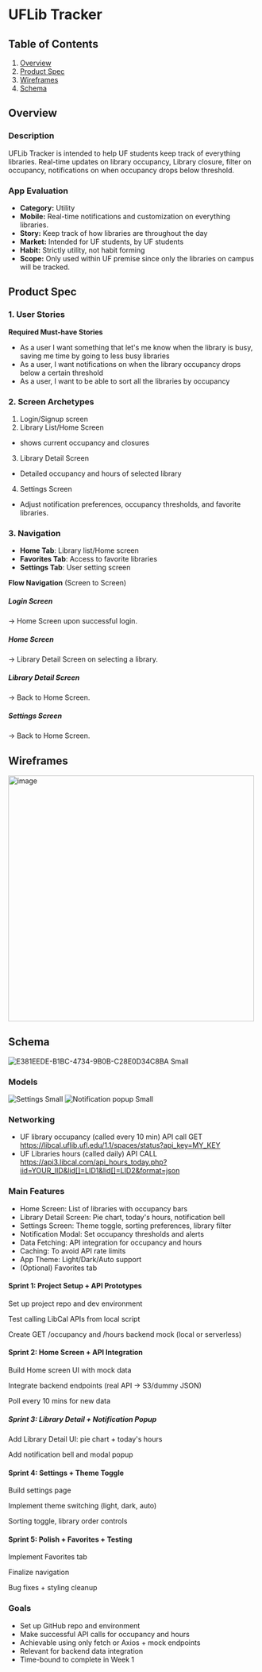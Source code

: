 # UFLib Tracker

## Table of Contents

1. [Overview](#Overview)
2. [Product Spec](#Product-Spec)
3. [Wireframes](#Wireframes)
4. [Schema](#Schema)

## Overview

### Description

UFLib Tracker is intended to help UF students keep track of everything libraries. Real-time updates on library occupancy, Library closure, filter on occupancy, notifications on when occupancy drops below threshold.

### App Evaluation

- **Category:** Utility
- **Mobile:** Real-time notifications and customization on everything libraries.
- **Story:** Keep track of how libraries are throughout the day
- **Market:** Intended for UF students, by UF students
- **Habit:** Strictly utility, not habit forming
- **Scope:** Only used within UF premise since only the libraries on campus will be tracked.

## Product Spec

### 1. User Stories

**Required Must-have Stories**

- As a user I want something that let's me know when the library is busy, saving me time by going to less busy libraries
- As a user, I want notifications on when the library occupancy drops below a certain threshold
- As a user, I want to be able to sort all the libraries by occupancy
### 2. Screen Archetypes

1. Login/Signup screen
2. Library List/Home Screen
* shows current occupancy and closures
3. Library Detail Screen
* Detailed occupancy and hours of selected library
4. Settings Screen
* Adjust notification preferences, occupancy thresholds, and favorite libraries.

### 3. Navigation

* **Home Tab**: Library list/Home screen
* **Favorites Tab**: Access to favorite libraries
* **Settings Tab**: User setting screen

**Flow Navigation** (Screen to Screen)

##### Login Screen

→ Home Screen upon successful login.

##### Home Screen

→ Library Detail Screen on selecting a library.

##### Library Detail Screen

→ Back to Home Screen.

##### Settings Screen

→ Back to Home Screen.

## Wireframes ##
<img width="495" alt="image" src="https://github.com/user-attachments/assets/55598941-6c63-4a4c-87f9-99cb1fe64f27" />


## Schema
![E381EEDE-B1BC-4734-9B0B-C28E0D34C8BA Small](https://github.com/user-attachments/assets/c51b4002-1cf3-4c99-8d53-85a3147a859c)



### Models
![Settings Small](https://github.com/user-attachments/assets/018baba8-be52-4f20-a6c3-5c7a6ab29a00)
![Notification popup Small](https://github.com/user-attachments/assets/3d091bc2-a38e-4507-aaf2-639800393df6)

### Networking

- UF library occupancy (called every 10 min) API call 
GET https://libcal.uflib.ufl.edu/1.1/spaces/status?api_key=MY_KEY  
- UF Libraries hours (called daily) API CALL
https://api3.libcal.com/api_hours_today.php?iid=YOUR_IID&lid[]=LID1&lid[]=LID2&format=json


### Main Features
* Home Screen: List of libraries with occupancy bars
* Library Detail Screen: Pie chart, today's hours, notification bell
* Settings Screen: Theme toggle, sorting preferences, library filter
* Notification Modal: Set occupancy thresholds and alerts
* Data Fetching: API integration for occupancy and hours
* Caching: To avoid API rate limits
* App Theme: Light/Dark/Auto support
* (Optional) Favorites tab

#### Sprint 1: Project Setup + API Prototypes
  Set up project repo and dev environment
  
  Test calling LibCal APIs from local script
  
  Create GET /occupancy and /hours backend mock (local or serverless)

#### Sprint 2: Home Screen + API Integration
  Build Home screen UI with mock data
  
  Integrate backend endpoints (real API → S3/dummy JSON)
  
  Poll every 10 mins for new data

##### Sprint 3: Library Detail + Notification Popup
  Add Library Detail UI: pie chart + today's hours
  
  Add notification bell and modal popup

#### Sprint 4: Settings + Theme Toggle
  Build settings page
  
  Implement theme switching (light, dark, auto)
  
  Sorting toggle, library order controls

#### Sprint 5: Polish + Favorites + Testing
  Implement Favorites tab
  
  Finalize navigation
  
  Bug fixes + styling cleanup

### Goals

* Set up GitHub repo and environment
* Make successful API calls for occupancy and hours
* Achievable using only fetch or Axios + mock endpoints
* Relevant for backend data integration
* Time-bound to complete in Week 1




